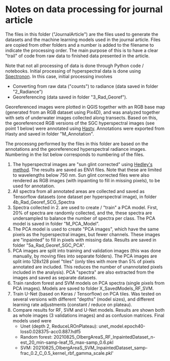 # Notes on data processing for journal article

The files in this folder ("JournalArticle") are the files used to generate the datasets and the machine learning models used in the journal article. Files are copied from other folders and a number is added to the filename to indicate the processing order. The main purpose of this is to have a clear "trail" of code from raw data to finished data presented in the article.

Note that not all processing of data is done through Python code / notebooks. Initial processing of hyperspectral data is done using [Spectronon](https://resonon.com/software). In this case, initial processing involves

- Converting from raw data ("counts") to radiance (data saved in folder "2_Radiance")
- Georeferencing (data saved in folder "3_Rad_Georef"). 

Georeferenced images were plotted in QGIS together with an RGB base map (generated from an RGB dataset using Pix4D), and was analyzed together with sets of underwater images collected along transects. Based on this, the georeferenced RGB versions of the SGC hyperspectral images (see point 1 below) were annotated using [Hasty](hasty.ai). Annotations were exported from Hasty and saved in folder "M_Annotation".

The processng performed by the files in this folder are based on the annotations and the georeferenced hyperspectral radiance images. Numbering in the list below corresponds to numbering of the files.

1. The hyperspectral images are "sun glint corrected" using [Hedley's method](https://doi.org/10.1080/01431160500034086). The results are saved as ENVI files. Note that these are limited to wavelengths below 750 nm. Sun glint corrected files were also rendered as RGB images (with inpainting to fill in missing pixels), to be used for annotation. 
2. All spectra from all annotated areas are collected and saved as Tensorflow datasets (one dataset per hyperspectral image), in folder 4b_Rad_Georef_SCG_Spectra
3. Spectra collected in 2. are used to create / "train" a PCA model. First, 20% of spectra are randomly collected, and the, these spectra are undersampled to balance the number of spectra per class. The PCA model is saved in folder "M_PCA_Model".
4. The PCA model is used to create "PCA images", which have the same pixels as the hyperspectral images, but fewer channels. These images are "inpainted" to fill in pixels with missing data. Results are saved in folder "5a_Rad_Georef_SGC_PCA".
5. PCA images are split into training and validation images (this was done manually, by moving files into separate folders). The PCA images are split into 128x128 pixel "tiles" (only tiles with more than 5% of pixels annotated are included. This reduces the number of unannotated pixels included in the analysis). PCA "spectra" are also extracted from the images and saved as separate datasets.  
6. Train random forest and SVM models on PCA spectra (single pixels from PCA images). Models are saved to folder X_SavedModels_RF_SVM. 
7. Train U-Net (based on Keras / Tensorflow) on PCA tiles. Was tested on several versions with different "depths" (model sizes), and different learning rate adjustments (constant / reduce on plateau). 
8. Compare results for RF, SVM and U-Net models. Results are shown both as whole images (3 validations images) and as confusion matrices. Final models used were 
    - Unet (depth 2, ReduceLROnPlateau): unet_model.epoch40-loss0.028375-acc0.887.hdf5
    - Random forest: 20210825_OlbergAreaS_RF_InpaintedDataset_n-est_20_min-samp-leaf_15_max-samp_0.6.pkl
    - SVM: 20210825_OlbergAreaS_SVM_InpaintedDataset_samp-frac_0.2_C_0.5_kernel_rbf_gamma_scale.pkl'




